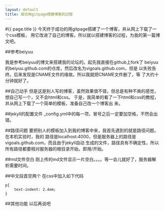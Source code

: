 ```yaml
---
layout: default
title: 成功用gitpage搭建博客的过程
---
```

#{{ page.title }}
今天终于成功的用gitpage搭建了一个博客，并从网上下载了一个css模板，
用它改进了自己的博客。所以就以搭建博客的过程，为我的第一篇博文吧。

##参考beiyuu

我是参考beiyuu的博文来搭建我的论坛的。起先我直接在github上fork了
beiyuu的beiyuu.github.com的仓库，然后改名为vigoals.github.com，但是
以失败告终。后来发现是CNAME文件的缘故。所以我就把CNAME文件删了，等
了大约十分钟就好了。

##自己动手
但是这是别人写的博客，虽然效果很不错，但总是有种不爽的感觉，想自己写一个，又不会html和css。
于是，我简单的看了一下html和css的教程，并从网上下载了一个简单的模板，准备自己改一个博客出
来。

##jekyll的配置文件
\_config.yml中的每一项，冒号之后一定要加空格，不然会出错。

##路径问题
要把别人的模板加入到我的博客中来，我首先遇到的就是路径问题。在本机实验时，我的
路径是localhost:4000，但是服务器上的路径是vigoals.github.com，而且由于jekyll自动
生成的文件，路径具有不确定性，所以所有路径都要相对服务器的根目录开始，即用/开始。

##md文件空白
刚上传的md文件显示一片空白。。。。等一会儿就好了，服务器解析需要时间。

##中文段首空两个
在css中加入如下代码

    p{
        text-indent: 2.4em;
    }

##其他功能
以后再说吧


